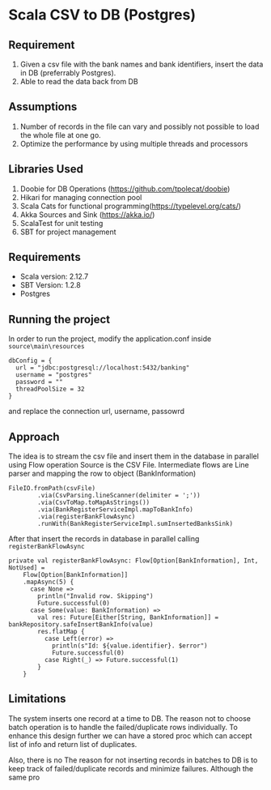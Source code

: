 # Scala CSV to DB (Postgres)

## Requirement
1. Given a csv file with the bank names and bank identifiers, insert the data in DB (preferrably Postgres).
2. Able to read the data back from DB

## Assumptions
1. Number of records in the file can vary and possibly not possible to load the whole file at one go.
2. Optimize the performance by using multiple threads and processors

## Libraries Used
1. Doobie for DB Operations (https://github.com/tpolecat/doobie)
2. Hikari for managing connection pool
3. Scala Cats for functional programming(https://typelevel.org/cats/)
4. Akka Sources and Sink (https://akka.io/)
5. ScalaTest for unit testing
6. SBT for project management

## Requirements
- Scala version: 2.12.7
- SBT Version: 1.2.8
- Postgres

## Running the project
In order to run the project, modify the application.conf inside `source\main\resources`
```
dbConfig = {
  url = "jdbc:postgresql://localhost:5432/banking"
  username = "postgres"
  password = ""
  threadPoolSize = 32
}
```
and replace the connection url, username, passowrd

## Approach
The idea is to stream the csv file and insert them in the database in parallel using Flow operation
Source is the CSV File. Intermediate flows are Line parser and mapping the row to object (BankInformation)
```
FileIO.fromPath(csvFile)
        .via(CsvParsing.lineScanner(delimiter = ';'))
        .via(CsvToMap.toMapAsStrings())
        .via(BankRegisterServiceImpl.mapToBankInfo)
        .via(registerBankFlowAsync)
        .runWith(BankRegisterServiceImpl.sumInsertedBanksSink)
```

After that insert the records in database in parallel calling `registerBankFlowAsync`
```
private val registerBankFlowAsync: Flow[Option[BankInformation], Int, NotUsed] =
    Flow[Option[BankInformation]]
    .mapAsync(5) {
      case None =>
        println("Invalid row. Skipping")
        Future.successful(0)
      case Some(value: BankInformation) =>
        val res: Future[Either[String, BankInformation]] = bankRepository.safeInsertBankInfo(value)
        res.flatMap {
          case Left(error) =>
            println(s"Id: ${value.identifier}. $error")
            Future.successful(0)
          case Right(_) => Future.successful(1)
        }
    }
```

## Limitations
The system inserts one record at a time to DB. The reason not to choose batch operation is to handle the failed/duplicate rows individually. To enhance this design further we can have a stored proc which can accept list of info and return list of duplicates.

Also, there is no 
The reason for not inserting records in batches to DB is to keep track of failed/duplicate records and minimize failures. Although the same pro
